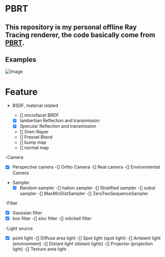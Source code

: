 # PBRT

## This repository is my personal offline Ray Tracing renderer, the code basically come from [PBRT](https://github.com/mmp/pbrt-v3).

## Examples 

![Image](https://github.com/Jiaqidesune/PBRTStudy/blob/master/example/result.jpg)

# Feature

- BSDF, material related

  - [] microfacet BRDF
  - [x] lambertian Reflection and transmission
  - [x] Specular Reflection and transmission
  - [] Oren-Nayer
  - [] Fresnel Blend
  - [] bump map
  - [] normal map

-Camera
   -[x] Perspective camera
   -[] Ortho Camera
   -[] Real camera
   -[] Environmental Camera

- Sampler
   -[x] Random sampler
   -[] halton sampler
   -[] Stratified sampler
   -[] sobol sampler
   -[] MaxMinDistSampler
   -[] ZeroTwoSequenceSampler

-Filter
   -[x] Gaussian filter
   -[x] box filter
   -[] sinc filter
   -[] mitchell filter

-Light source
   -[x] point light
   -[] Diffuse area light
   -[] Spot light (spot light)
   -[] Ambient light (environment)
   -[] Distant light (distant light))
   -[] Projector (projection light)
   -[] Texture area light 
